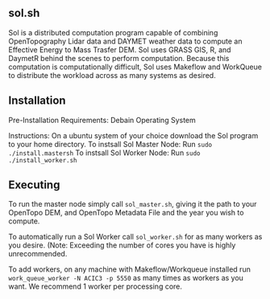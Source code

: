 sol.sh
-------

Sol is a distributed computation program capable of combining OpenTopography Lidar data and DAYMET weather data to compute an Effective Energy to Mass Trasfer DEM.  Sol uses GRASS GIS, R, and DaymetR behind the scenes to perform computation.  Because this computation is computationally difficult, Sol uses Makeflow and WorkQueue to distribute the workload across as many systems as desired.

Installation
-------------
Pre-Installation Requirements:
    Debain Operating System

Instructions:
  On a ubuntu system of your choice download the Sol program to your home directory.
    To instsall Sol Master Node: Run  <code>sudo ./install.mastersh</code>
    To instsall Sol Worker Node: Run  <code>sudo ./install_worker.sh</code>


Executing
---------
To run the master node simply call <code>sol_master.sh</code>, giving it the path to your OpenTopo DEM, and OpenTopo Metadata File and the year you wish to compute.

To automatically run a Sol Worker call <code>sol_worker.sh</code> for as many workers as you desire. (Note: Exceeding the number of cores you have is highly unrecommended.

To add workers, on any machine with Makeflow/Workqueue installed run <code>work_queue_worker -N ACIC3 -p 5550</code> as many times as workers as you want.  We recommend 1 worker per processing core. 
